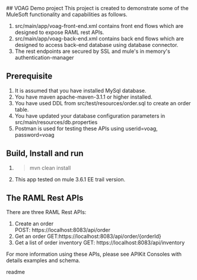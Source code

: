 <snippet>
<content>
## VOAG Demo project
This project is created to demonstrate some of the MuleSoft functionality and capabilities as follows.

1. src/main/app/voag-front-end.xml contains front end flows which are designed to expose RAML rest APIs.
2. src/main/app/voag-back-end.xml contains back end flows which are designed to access back-end database using database connector.
3. The rest endpoints are secured by SSL and mule's in memory's authentication-manager  
   
 
## Prerequisite
1. It is assumed that you have installed MySql database.
2. You have maven apache-maven-3.1.1 or higher installed.
3. You have used DDL from src/test/resources/order.sql to create an order table. 
4. You have updated your database configuration parameters in src/main/resources/db.properties
5. Postman is used for testing these APIs using 
   userid=voag,
   password=voag

## Build, Install and run
1. > mvn clean install
2. This app tested on mule 3.6.1 EE trail version.  

   
  

## The RAML Rest APIs  
There are three RAML Rest APIs:

1. Create an order   
   POST: https://localhost:8083/api/order
2. Get an order
   GET:https://localhost:8083/api/order/{orderId}
3. Get a list of order inventory
   GET: https://localhost:8083/api/inventory

For more information using these APIs, please see APIKit Consoles with details examples and schema.            

</content>
<tabTrigger>readme</tabTrigger>
</snippet> 